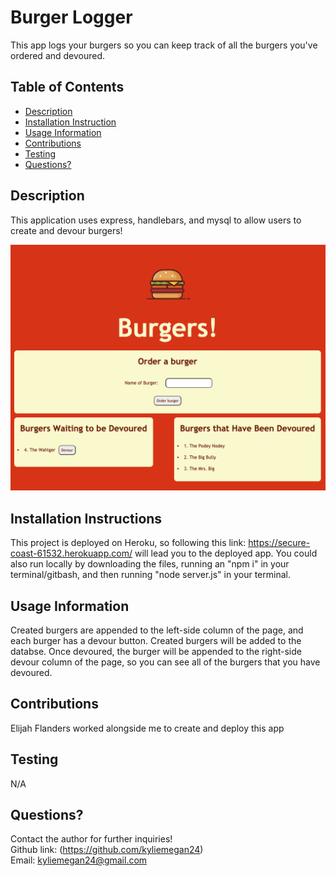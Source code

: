# Burger Logger
This app logs your burgers so you can keep track of all the burgers you've ordered and devoured. 
## Table of Contents
* [Description](#Description)
* [Installation Instruction](#Installation-Instructions)
* [Usage Information](#Usage-Information)
* [Contributions](#Contributions)
* [Testing](#Testing)
* [Questions?](#Questions?)
## Description
This application uses express, handlebars, and mysql to allow users to create and devour burgers!

<img src="heroku_burger.png">

## Installation Instructions
This project is deployed on Heroku, so following this link: https://secure-coast-61532.herokuapp.com/ will lead you to the deployed app. You could also run locally by downloading the files, running an "npm i" in your terminal/gitbash, and then running "node server.js" in your terminal.
## Usage Information
Created burgers are appended to the left-side column of the page, and each burger has a devour button. Created burgers will be added to the databse. Once devoured, the burger will be appended to the right-side devour column of the page, so you can see all of the burgers that you have devoured.
## Contributions
Elijah Flanders worked alongside me to create and deploy this app
## Testing
N/A
## Questions?
Contact the author for further inquiries!<br>
Github link: (https://github.com/kyliemegan24)<br>
Email: kyliemegan24@gmail.com